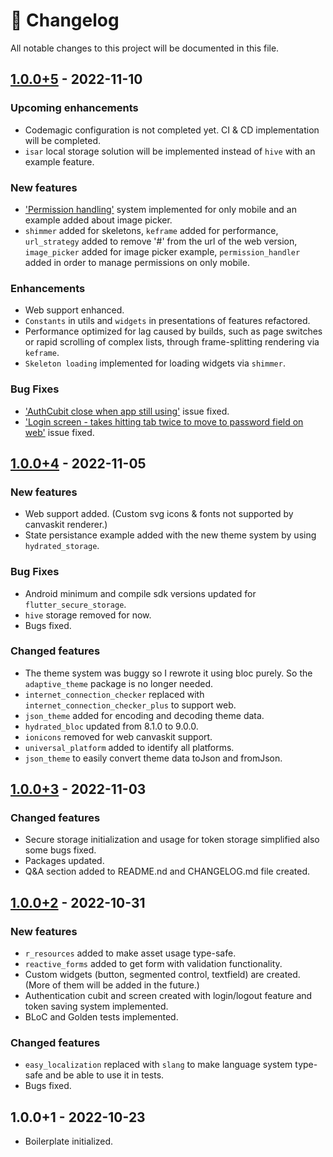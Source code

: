 # :newspaper: Changelog

All notable changes to this project will be documented in this file.

## [1.0.0+5](https://github.com/fikretsengul/flutter_advanced_boilerplate/compare/b26dbb2..XXXXXXX) - 2022-11-10

### Upcoming enhancements

- Codemagic configuration is not completed yet. CI & CD implementation will be completed.
- `isar` local storage solution will be implemented instead of `hive` with an example feature.

### New features

- ['Permission handling'](https://github.com/fikretsengul/flutter_advanced_boilerplate/issues/14) system implemented for only mobile and an example added about image picker.
- `shimmer` added for skeletons, `keframe` added for performance, `url_strategy` added to remove '#' from the url of the web version, `image_picker` added for image picker example, `permission_handler` added in order to manage permissions on only mobile.

### Enhancements

- Web support enhanced.
- `Constants` in utils and `widgets` in presentations of features refactored.
- Performance optimized for lag caused by builds, such as page switches or rapid scrolling of complex lists, through frame-splitting rendering via `keframe`.
- `Skeleton loading` implemented for loading widgets via `shimmer`.

### Bug Fixes

- ['AuthCubit close when app still using'](https://github.com/fikretsengul/flutter_advanced_boilerplate/issues/12) issue fixed.
- ['Login screen - takes hitting tab twice to move to password field on web'](https://github.com/fikretsengul/flutter_advanced_boilerplate/issues/9) issue fixed.

## [1.0.0+4](https://github.com/fikretsengul/flutter_advanced_boilerplate/compare/aa4432a..b26dbb2) - 2022-11-05

### New features

- Web support added. (Custom svg icons & fonts not supported by canvaskit renderer.)
- State persistance example added with the new theme system by using `hydrated_storage`.

### Bug Fixes

- Android minimum and compile sdk versions updated for `flutter_secure_storage`.
- `hive` storage removed for now.
- Bugs fixed.

### Changed features

- The theme system was buggy so I rewrote it using bloc purely. So the `adaptive_theme` package is no longer needed.
- `internet_connection_checker` replaced with `internet_connection_checker_plus` to support web.
- `json_theme` added for encoding and decoding theme data.
- `hydrated_bloc` updated from 8.1.0 to 9.0.0.
- `ionicons` removed for web canvaskit support.
- `universal_platform` added to identify all platforms.
- `json_theme` to easily convert theme data toJson and fromJson.

## [1.0.0+3](https://github.com/fikretsengul/flutter_advanced_boilerplate/compare/b8bb7bf..aa4432a) - 2022-11-03

### Changed features

- Secure storage initialization and usage for token storage simplified also some bugs fixed.
- Packages updated.
- Q&A section added to README.nd and CHANGELOG.md file created.

## [1.0.0+2](https://github.com/fikretsengul/flutter_advanced_boilerplate/compare/4e68479..b8bb7bf) - 2022-10-31

### New features

- `r_resources` added to make asset usage type-safe.
- `reactive_forms` added to get form with validation functionality.
- Custom widgets (button, segmented control, textfield) are created. (More of them will be added in the future.)
- Authentication cubit and screen created with login/logout feature and token saving system implemented.
- BLoC and Golden tests implemented.

### Changed features

- `easy_localization` replaced with `slang` to make language system type-safe and be able to use it in tests.
- Bugs fixed.

## 1.0.0+1 - 2022-10-23

- Boilerplate initialized.
